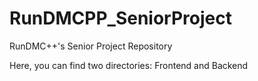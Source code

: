 # RunDMCPP_SeniorProject
RunDMC++'s Senior Project Repository

Here, you can find two directories: Frontend and Backend